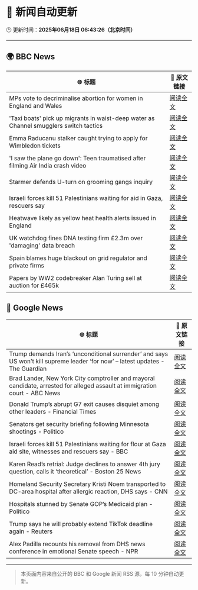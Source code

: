 # 🧠 新闻自动更新

🕒 更新时间：**2025年06月18日 06:43:26（北京时间）**

---

## 🌍 BBC News

| 🌐 标题 | 🔗 原文链接 |
|--------|-------------|
| MPs vote to decriminalise abortion for women in England and Wales | [阅读全文](https://www.bbc.com/news/articles/c2le12114j9o) |
| 'Taxi boats' pick up migrants in waist-deep water as Channel smugglers switch tactics | [阅读全文](https://www.bbc.com/news/articles/cpd1l6p8vw9o) |
| Emma Raducanu stalker caught trying to apply for Wimbledon tickets | [阅读全文](https://www.bbc.com/sport/tennis/articles/c74zjj14xvyo) |
| 'I saw the plane go down': Teen traumatised after filming Air India crash video | [阅读全文](https://www.bbc.com/news/articles/c0l484l40gyo) |
| Starmer defends U-turn on grooming gangs inquiry | [阅读全文](https://www.bbc.com/news/articles/cvg1xje9wzlo) |
| Israeli forces kill 51 Palestinians waiting for aid in Gaza, rescuers say | [阅读全文](https://www.bbc.com/news/articles/c74zj9kv2xjo) |
| Heatwave likely as yellow heat health alerts issued in England | [阅读全文](https://www.bbc.com/news/articles/ce3n8kgdj50o) |
| UK watchdog fines DNA testing firm £2.3m over 'damaging' data breach | [阅读全文](https://www.bbc.com/news/articles/c4grggw4n56o) |
| Spain blames huge blackout on grid regulator and private firms | [阅读全文](https://www.bbc.com/news/articles/c62d8k8edgxo) |
| Papers by WW2 codebreaker Alan Turing sell at auction for £465k | [阅读全文](https://www.bbc.com/news/articles/cew0lzgxd0xo) |

## 📰 Google News

| 🌐 标题 | 🔗 原文链接 |
|--------|-------------|
| Trump demands Iran’s ‘unconditional surrender’ and says US won’t kill supreme leader ‘for now’ – latest updates - The Guardian | [阅读全文](https://news.google.com/rss/articles/CBMivAFBVV95cUxQcHhuYVJCTEJOVXdod3ZnYUVKV3p3QXBzUUJFdW80U0lLWFRmUUFFczFTUmliTlhDRFZMcl83ZUtXQTgwVjJ6SFE1eDhHZnprN0kyT2FPN0ZCSG4yWF9mX3BGbGFPNXd5cHp5OUpZZFVWdDhuRldUMGR3SUNYNktfQTREQU1QNnVSSUNoangxMHBfUVlMa1hNWmxGd3l6Mlg0ejMzSnp5WUs5RV9zbHdFUS0yMUVweHJRVjU4aQ?oc=5) |
| Brad Lander, New York City comptroller and mayoral candidate, arrested for alleged assault at immigration court - ABC News | [阅读全文](https://news.google.com/rss/articles/CBMijAFBVV95cUxPTTNYNy1FelBBSDBLTGc4LUh0enVyalA3UXBLR2VTUm1OVkdTX0ZNQmJhWUNtQkNSdFNPT2lNUWZBZ3A5cVZHNDdZQmNKWkFxRmdYeWVNYWx3cUNzcXFKYUppMTdUQV8zS29kNERIUnNIQlJFbDVZS1EyYXVtZnppR2hrUnBsWXRfNmZzZtIBkgFBVV95cUxPbVNRZkc5ZWdRWmI2Q01nV2kwRWJ2VEdrSEdBY2ZLQkFnX3lXUjRQaFVyRV9fTEdkQkNEeFEtNXMwd0JHUlRiRHl5TjB4ZTBjemR0dTdMY054dEdVTTI1OW1KN2ttZ1QtdXJjY3VjM1RaWVNzQlRWem9aZmVzWkkxTHJiY08wTjA3bFFFcVpCYncxQQ?oc=5) |
| Donald Trump’s abrupt G7 exit causes disquiet among other leaders - Financial Times | [阅读全文](https://news.google.com/rss/articles/CBMicEFVX3lxTE9XMktpVlpoLTJFTjJlN09mOGRiWFVDR3BDUWpsUHF6MkRHVzZUUGx3SzAySG9zU0NaWXAwYm1uY3duZE1kV2JTeHk3WXR3MEVYM3hqZlZJOE5LZVpsdlJOY1Q0d3ZaV3M5cTBjWTdpRm4?oc=5) |
| Senators get security briefing following Minnesota shootings - Politico | [阅读全文](https://news.google.com/rss/articles/CBMingFBVV95cUxQZEc2T1otdWk3cDE2SXRUdkhNRUk5Vm1rOVRPdnlpRnFSbGdJSmozMW0zT3RRa0VBdEhCNnpnZFg4T01GMFJkTC1ES282d1NZTkF4ZFNmUzNhMGdWNDZtc2IyZDJqU0NfVk5UMlo1NkpWUU9jYlVOSzh3U3pGeVBoc0hRWUQ3am9ROHRMNGZBbll6elVhUUVEYzEzclp3UQ?oc=5) |
| Israeli forces kill 51 Palestinians waiting for flour at Gaza aid site, witnesses and rescuers say - BBC | [阅读全文](https://news.google.com/rss/articles/CBMiWkFVX3lxTFB0ajBFcGJESGZmYmUtZERCcTdxTmZuS3l0RENOTDRZWjdrVm1DZ2lUVm9DRjBoQ0tLbk54MEF6UlhkYlBUWUFPVmxNa1lPcW1rZXh5cWhXME1qd9IBX0FVX3lxTE1tTWhOc2dHalJudW9yOUhuZWgweGkwalJIRkVHU0pUV0hPaEhvU2VaZkZxX1FDS1IxdDQ2X0hzcUtCNDh2Q3E2SkVvZ0dScHh5M3d0clhNVHdoS0xodWZz?oc=5) |
| Karen Read’s retrial: Judge declines to answer 4th jury question, calls it ‘theoretical’ - Boston 25 News | [阅读全文](https://news.google.com/rss/articles/CBMi4gFBVV95cUxNa25pb2NFd0FiSDdxU1JEZ3lvdlBzRTlVUzVSOXlqblVtVFVXXzdReE54ZGFQNGtmVnVUeGlmdUMwVS1uOHVNX2U0OUN4ZnhKc3o3aUF4TWVoRXZjcHBSdTFuQlNBYW1PbVR0cUx4YWt5cUdfNTVNeGI2YlFBaEE3dzBlRkpLNC1NYTBUV0UzSHROaTFLbUE1R0lsYnI2OGRoc0NoRThaZUg3ZkdKaklQTjR0LWxZb3VDejNlcDRmSllsVXU2QXo2S0hmemExejd5SnJBbVBSc0pYYlRUSlZUNmtB?oc=5) |
| Homeland Security Secretary Kristi Noem transported to DC-area hospital after allergic reaction, DHS says - CNN | [阅读全文](https://news.google.com/rss/articles/CBMibkFVX3lxTFBrVDh5ZEhJS1FWUS1tOXIwYngxdFJaeThyelJNVC10NktKcGRRTmZzX05FaTRJU080OTRGVjdCWFFtdkdDWXg5WThsNzhfS2s1MV9hMk15dkZudmllYVQ0NVcwVXJKVW93NXZZSTB30gFzQVVfeXFMTW1PYkRQeHJMUVZUY0w0aVktYjBfcmRmc0tqTk5MMzEtQ3hvTjRWbkMzRERXc2tUTFBMc0RUMEY1Z091WFAyN1A4bU5BM1VQeVliYkJsQlFTdlJndFVuOEtuQXJGVkJ3RE13NlZiS1Bvb25mdw?oc=5) |
| Hospitals stunned by Senate GOP’s Medicaid plan - Politico | [阅读全文](https://news.google.com/rss/articles/CBMilAFBVV95cUxPUUd2XzVpaFNyLTNXcjZPWU5VZkgwT1NWZzYzMjlNaXlsUUZLNXJ0NkZWR3dyUTU0dEI3VFZhek9EZWVxT3JpcmdJZlFRNHFVSGJkeGRpTUdSNG13bjdPUjBuLUxENjcyV1lwMnJ2ZHBieVJyZkFkeF9aY0F3ZmRHQWZwX1ljWFlKS2VZTmVVVWJBMGx5?oc=5) |
| Trump says he will probably extend TikTok deadline again - Reuters | [阅读全文](https://news.google.com/rss/articles/CBMipwFBVV95cUxPbWVSbmo2SUlyeGthRXNKdFVXRG9XVlFiTldpdUxxZ0dXbXpIZ1pTaVpKWHFMTG5Sc19Fb3Zfc2hYU19nNk03bTBUeGdHemplV0FCTUdnY3hrOFFnQTZ3SzhlRW9nQVNIWUVMMTF2dW1iX1BJbE03Ukp2YUtQa1JnTHZ3dll3ekpfR0VOc2VLN0taOEkxVnBRdFRCcVJwdnFVcVQtZm1rVQ?oc=5) |
| Alex Padilla recounts his removal from DHS news conference in emotional Senate speech - NPR | [阅读全文](https://news.google.com/rss/articles/CBMitwFBVV95cUxPbUoxRC1iQ0V1QVZmalR2bzNLd2o2YW9jN0EzQWlNMG9IVDNuX3k3bGNWM2JraEkzQ1JGcTNrRThKUzBiaG9sek1TQXNhTl93TVVDcEl2bzNoY3pyWEtqeGRKaEl4ZjNqTkxlOS1PeXREcjFpYmd0ZWlEQjB6MDEyYlluQ1R1eU5idHNBNlV6c0dsWlg0ZW5XQ0s1RloyNzVhVmN6ZmFEeGIwZWVLTmFIMzFiWU1JemM?oc=5) |

---
> 本页面内容来自公开的 BBC 和 Google 新闻 RSS 源，每 10 分钟自动更新。
